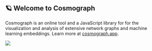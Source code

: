 ## 🪐 Welcome to Cosmograph

Cosmograph is an online tool and a JavaScript library for for the visualization and analysis of extensive network graphs and machine learning embeddings. 
Learn more at [cosmograph.app](https://cosmograph.app).

<img src="https://cosmograph.app/assets/images/ui0-f8218d171556658274e76e8ec86deb63.png"/>
<!--

**Here are some ideas to get you started:**

🙋‍♀️ A short introduction - what is your organization all about?
🌈 Contribution guidelines - how can the community get involved?
👩‍💻 Useful resources - where can the community find your docs? Is there anything else the community should know?
🍿 Fun facts - what does your team eat for breakfast?
🧙 Remember, you can do mighty things with the power of [Markdown](https://docs.github.com/github/writing-on-github/getting-started-with-writing-and-formatting-on-github/basic-writing-and-formatting-syntax)
-->
